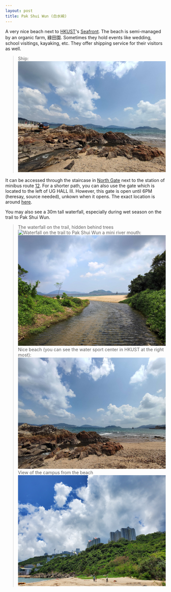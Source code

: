 ```yaml
---
layout: post
title: Pak Shui Wun (白水碗)
---
```

A very nice beach next to [HKUST](/_pages/places/chapter0/HKUST_content.md)'s [Seafront](). The beach is semi-managed by an organic farm, 綠田園. Sometimes they hold events like wedding, school visitings, kayaking, etc. They offer shipping service for their visitors as well.

> Ship:
![Ship in Pak Shui Wun](/media/ship.jpg)

It can be accessed through the staircase in [North Gate](../chapter0/North_Gate.md) next to the station of minibus route [12](/_pages/Transports/Transports.md). For a shorter path, you can also use the gate which is located to the left of UG HALL III. However, this gate is open until 6PM (heresay, source needed), unkown when it opens. The exact location is around [here](https://maps.app.goo.gl/xH39qAkjux3mgJTW9?g_st=aw).

You may also see a 30m tall waterfall, especially during wet season on the trail to Pak Shui Wun.
> The waterfall on the trail, hidden behind trees
![Waterfall on the trail to Pak Shui Wun](/media/pak_shui_wun_waterfall.jpg)
> a mini river mouth:
![Inside Pak Shui Wun](/media/insidePakShuiWun.jpg)
> Nice beach (you can see the water sport center in HKUST at the right most):
![Inside Pak Shui Wun](/media/Pakshuiwun2.jpg)
> View of the campus from the beach
![View of HKUST from the beach](/media/ust_from_pak_shui_wun.jpg)
